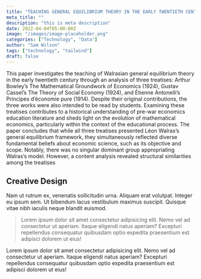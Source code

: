 ```yaml
---
title: "TEACHING GENERAL EQUILIBRIUM THEORY IN THE EARLY TWENTIETH CENTURY: AN ANALYSIS OF TREATISES"
meta_title: ""
description: "this is meta description"
date: 2022-04-04T05:00:00Z
image: "/images/image-placeholder.png"
categories: ["Technology", "Data"]
author: "Sam Wilson"
tags: ["technology", "tailwind"]
draft: false
---
```


This paper investigates the teaching of Walrasian general equilibrium theory in the early twentieth century through an analysis of three treatises: Arthur Bowley’s The Mathematical Groundwork of Economics (1924), Gustav Cassel’s The Theory of Social Economy (1924), and Étienne Antonelli’s Principes d’économie pure (1914). Despite their original contributions, the three works were also intended to be read by students. Examining these treatises contributes to a historical understanding of pre-war economics education literature and sheds light on the evolution of mathematical economics, particularly within the context of the educational process. The paper concludes that while all three treatises presented Léon Walras’s general equilibrium framework, they simultaneously reflected diverse fundamental beliefs about economic science, such as its objective and scope. Notably, there was no singular dominant group appropriating Walras’s model. However, a content analysis revealed structural similarities among the treatises

## Creative Design

Nam ut rutrum ex, venenatis sollicitudin urna. Aliquam erat volutpat. Integer eu ipsum sem. Ut bibendum lacus vestibulum maximus suscipit. Quisque vitae nibh iaculis neque blandit euismod.

> Lorem ipsum dolor sit amet consectetur adipisicing elit. Nemo vel ad consectetur ut aperiam. Itaque eligendi natus aperiam? Excepturi repellendus consequatur quibusdam optio expedita praesentium est adipisci dolorem ut eius!

Lorem ipsum dolor sit amet consectetur adipisicing elit. Nemo vel ad consectetur ut aperiam. Itaque eligendi natus aperiam? Excepturi repellendus consequatur quibusdam optio expedita praesentium est adipisci dolorem ut eius!
